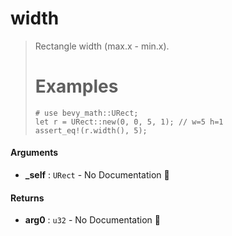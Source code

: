 # width

>  Rectangle width (max.x - min.x).
>  # Examples
>  ```
>  # use bevy_math::URect;
>  let r = URect::new(0, 0, 5, 1); // w=5 h=1
>  assert_eq!(r.width(), 5);
>  ```

#### Arguments

- **\_self** : `URect` \- No Documentation 🚧

#### Returns

- **arg0** : `u32` \- No Documentation 🚧